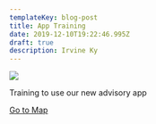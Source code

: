 ```yaml
---
templateKey: blog-post
title: App Training
date: 2019-12-10T19:22:46.995Z
draft: true
description: Irvine Ky
---
```

![](/img/tommytentpeg.jpg)

Training to use our new advisory app

[Go to Map](/map/?layer=Advisory&feature=28)
